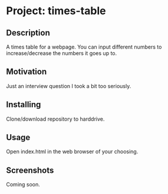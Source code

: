 # Project: times-table

## Description
A times table for a webpage. You can input different numbers to increase/decrease the numbers it goes up to.

## Motivation
Just an interview question I took a bit too seriously.

## Installing
Clone/download repository to harddrive.

## Usage
Open index.html in the web browser of your choosing.

## Screenshots
Coming soon.
